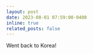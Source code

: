 ```yaml
---
layout: post
date: 2023-08-01 07:59:00-0400
inline: true
related_posts: false
---
```


Went back to Korea!
